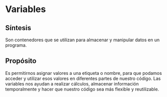 # Variables

## Síntesis

Son contenedores que se utilizan para almacenar y manipular datos en un programa.

## Propósito

Es permitirnos asignar valores a una etiqueta o nombre, para que podamos acceder y utilizar esos valores en diferentes partes de nuestro código. Las variables nos ayudan a realizar cálculos, almacenar información temporalmente y hacer que nuestro código sea más flexible y reutilizable.
